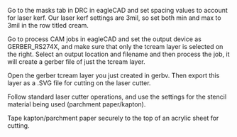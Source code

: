 Go to the masks tab in DRC in eagleCAD and set spacing values to account for laser kerf. Our laser kerf settings are 3mil, so set both min and max to 3mil in the row titled cream. 

Go to process CAM jobs in eagleCAD and set the output device as GERBER_RS274X, and make sure that only the tcream layer is selected on the right. Select an output location and filename and then process the job, it will create a gerber file of just the tcream layer.

Open the gerber tcream layer you just created in gerbv. Then export this layer as a .SVG file for cutting on the laser cutter.

Follow standard laser cutter operations, and use the settings for the stencil material being used (parchment paper/kapton).

Tape kapton/parchment paper securely to the top of an acrylic sheet for cutting.

